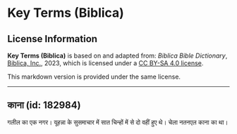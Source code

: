 # Key Terms (Biblica)

## License Information

**Key Terms (Biblica)** is based on and adapted from: _Biblica Bible Dictionary_, [Biblica, Inc.](https://www.biblica.com/), 2023, which is licensed under a [CC BY-SA 4.0 license](https://creativecommons.org/licenses/by-sa/4.0/legalcode.en).

This markdown version is provided under the same license.



--------------------------------

## काना (id: 182984)

गलील का एक नगर। यूहन्ना के सुसमाचार में सात चिन्हों में से दो वहीं हुए थे। चेला नतनएल काना का था।


